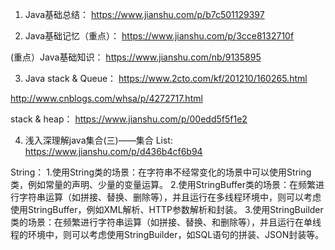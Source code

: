 1. Java基础总结： https://www.jianshu.com/p/b7c501129397

2. Java基础记忆（重点）： https://www.jianshu.com/p/3cce8132710f

(重点）Java基础知识： https://www.jianshu.com/nb/9135895

3. Java stack & Queue： https://www.2cto.com/kf/201210/160265.html

http://www.cnblogs.com/whsa/p/4272717.html

stack & heap： https://www.jianshu.com/p/00edd5f5f1e2

4. 浅入深理解java集合(三)——集合 List: https://www.jianshu.com/p/d436b4cf6b94




String：
1.使用String类的场景：在字符串不经常变化的场景中可以使用String类，例如常量的声明、少量的变量运算。 
2.使用StringBuffer类的场景：在频繁进行字符串运算（如拼接、替换、删除等），并且运行在多线程环境中，则可以考虑使用StringBuffer，例如XML解析、HTTP参数解析和封装。 
3.使用StringBuilder类的场景：在频繁进行字符串运算（如拼接、替换、和删除等），并且运行在单线程的环境中，则可以考虑使用StringBuilder，如SQL语句的拼装、JSON封装等。

